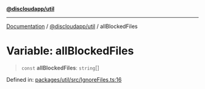 [**@discloudapp/util**](../README.md)

***

[Documentation](../../../packages.md) / [@discloudapp/util](../README.md) / allBlockedFiles

# Variable: allBlockedFiles

> `const` **allBlockedFiles**: `string`[]

Defined in: [packages/util/src/IgnoreFiles.ts:16](https://github.com/discloud/discloud.app/blob/bfcb626f6315ac03eb36b36e57f162cd101e1996/packages/util/src/IgnoreFiles.ts#L16)

